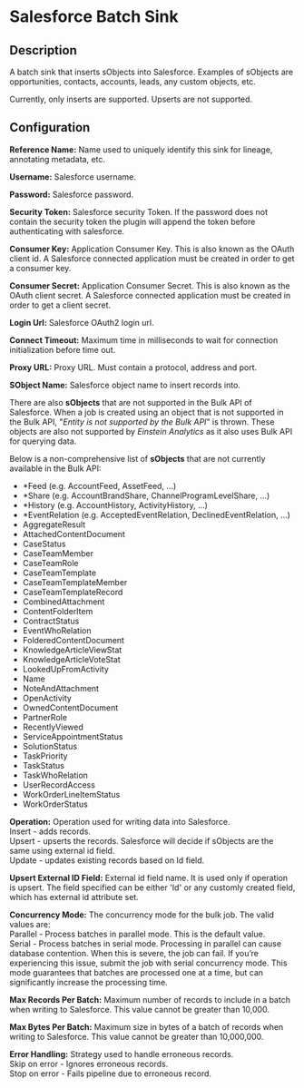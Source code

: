 # Salesforce Batch Sink


Description
-----------
A batch sink that inserts sObjects into Salesforce.
Examples of sObjects are opportunities, contacts, accounts, leads, any custom objects, etc.

Currently, only inserts are supported. Upserts are not supported.

Configuration
-------------

**Reference Name:** Name used to uniquely identify this sink for lineage, annotating metadata, etc.

**Username:** Salesforce username.

**Password:** Salesforce password.

**Security Token:** Salesforce security Token. If the password does not contain the security token the plugin 
will append the token before authenticating with salesforce.

**Consumer Key:** Application Consumer Key. This is also known as the OAuth client id.
A Salesforce connected application must be created in order to get a consumer key.

**Consumer Secret:** Application Consumer Secret. This is also known as the OAuth client secret.
A Salesforce connected application must be created in order to get a client secret.

**Login Url:** Salesforce OAuth2 login url.

**Connect Timeout:** Maximum time in milliseconds to wait for connection initialization before time out.

**Proxy URL:** Proxy URL. Must contain a protocol, address and port.

**SObject Name:** Salesforce object name to insert records into.

There are also **sObjects** that are not supported in the Bulk API of Salesforce.
When a job is created using an object that is not supported in the Bulk API, "_Entity is not supported by the Bulk API_" is thrown.
These objects are also not supported by _Einstein Analytics_ as it also uses Bulk API for querying data.

Below is a non-comprehensive list of **sObjects** that are not currently available in the Bulk API:
- *Feed (e.g. AccountFeed, AssetFeed, ...)
- *Share (e.g. AccountBrandShare, ChannelProgramLevelShare, ...)
- *History (e.g. AccountHistory, ActivityHistory, ...)
- *EventRelation (e.g. AcceptedEventRelation, DeclinedEventRelation, ...)
- AggregateResult
- AttachedContentDocument
- CaseStatus
- CaseTeamMember
- CaseTeamRole
- CaseTeamTemplate
- CaseTeamTemplateMember
- CaseTeamTemplateRecord
- CombinedAttachment
- ContentFolderItem
- ContractStatus
- EventWhoRelation
- FolderedContentDocument
- KnowledgeArticleViewStat
- KnowledgeArticleVoteStat
- LookedUpFromActivity
- Name
- NoteAndAttachment
- OpenActivity
- OwnedContentDocument
- PartnerRole
- RecentlyViewed
- ServiceAppointmentStatus
- SolutionStatus
- TaskPriority
- TaskStatus
- TaskWhoRelation
- UserRecordAccess
- WorkOrderLineItemStatus
- WorkOrderStatus

**Operation:** Operation used for writing data into Salesforce.  
Insert - adds records.  
Upsert - upserts the records. Salesforce will decide if sObjects 
are the same using external id field.  
Update - updates existing records based on Id field.

**Upsert External ID Field:** External id field name. It is used only if operation is upsert.
The field specified can be either 'Id' or any customly created field, which has external id attribute set.

**Concurrency Mode:** The concurrency mode for the bulk job. The valid values are:  
Parallel - Process batches in parallel mode. This is the default value.  
Serial - Process batches in serial mode. Processing in parallel can cause database contention.
When this is severe, the job can fail. If you’re experiencing this issue, submit the job with serial 
concurrency mode. This mode guarantees that batches are processed one at a time, but can significantly
increase the processing time.

**Max Records Per Batch:** Maximum number of records to include in a batch when writing to Salesforce.
This value cannot be greater than 10,000.

**Max Bytes Per Batch:** Maximum size in bytes of a batch of records when writing to Salesforce.
This value cannot be greater than 10,000,000.

**Error Handling:** Strategy used to handle erroneous records.  
Skip on error - Ignores erroneous records.  
Stop on error - Fails pipeline due to erroneous record.
